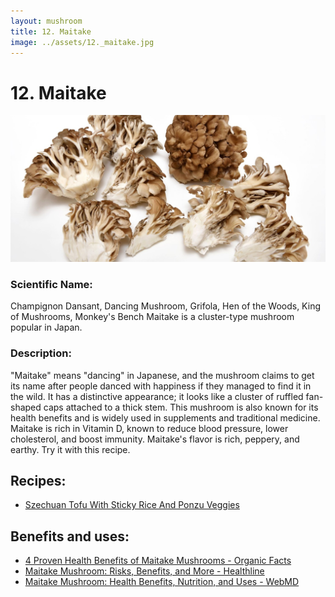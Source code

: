 ```yaml
---
layout: mushroom
title: 12. Maitake
image: ../assets/12._maitake.jpg
---
```


# 12. Maitake

![12. Maitake](../assets/12._maitake.jpg)

### Scientific Name:
Champignon Dansant, Dancing Mushroom, Grifola, Hen of the Woods, King of Mushrooms, Monkey's Bench Maitake is a cluster-type mushroom popular in Japan.

### Description:
"Maitake" means "dancing" in Japanese, and the mushroom claims to get its name after people danced with happiness if they managed to find it in the wild. It has a distinctive appearance; it looks like a cluster of ruffled fan-shaped caps attached to a thick stem. This mushroom is also known for its health benefits and is widely used in supplements and traditional medicine. Maitake is rich in Vitamin D, known to reduce blood pressure, lower cholesterol, and boost immunity. Maitake's flavor is rich, peppery, and earthy. Try it with this  recipe.

## Recipes:
- [Szechuan Tofu With Sticky Rice And Ponzu Veggies](https://www.sidechef.com/de/recipes/4790/szechuan_tofu_with_sticky_rice_and_ponzu_veggies/)

## Benefits and uses:
- [4 Proven Health Benefits of Maitake Mushrooms - Organic Facts](https://www.organicfacts.net/maitake-mushrooms.html)
- [Maitake Mushroom: Risks, Benefits, and More - Healthline](https://www.healthline.com/health/food-nutrition/maitake-mushroom)
- [Maitake Mushroom: Health Benefits, Nutrition, and Uses - WebMD](https://www.webmd.com/diet/maitake-mushroom-health-benefits)
